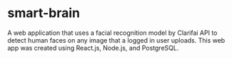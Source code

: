 # smart-brain
A web application that uses a facial recognition model by Clarifai API to detect human faces on any image that a logged in user uploads. This web app was created using React.js, Node.js, and PostgreSQL.
